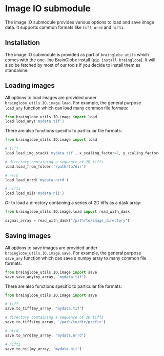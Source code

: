 # Image IO submodule

The image IO submodule provides various options to load and save image data. 
It supports common formats like `tiff`, `nrrd` and `nifti`.

## Installation

The image IO submodule is provided as part of `brainglobe_utils` which comes with the one-line BrainGlobe install (`pip install brainglobe`).
It will also be fetched by most of our tools if you decide to install them as standalone.

## Loading images

All options to load images are provided under `brainglobe_utils.IO.image.load`. 
For example, the general purpose `load_any` function which can load many common file formats:

```python
from brainglobe_utils.IO.image import load
load.load_any('mydata.tif')
```

There are also functions specific to particular file formats:

```python
from brainglobe_utils.IO.image import load

# tiff
load.load_img_stack('mydata.tif', x_scaling_factor=1, y_scaling_factor=1, z_scaling_factor=1)

# directory containing a sequence of 2D tiffs
load.load_from_folder('/path/to/dir')

# nrrd
load.load_nrrd('mydata.nrrd')

# nifti
load.load_nii('mydata.nii')
```

Or to load a directory containing a series of 2D tiffs as a dask array:

```python
from brainglobe_utils.IO.image.load import read_with_dask

signal_array = read_with_dask("/path/to/image_directory")
```

## Saving images

All options to save images are provided under `brainglobe_utils.IO.image.save`. 
For example, the general purpose `save_any` function which can save a numpy array to many common file formats:

```python
from brainglobe_utils.IO.image import save
save.save_any(my_array, 'mydata.tif')
```

There are also functions specific to particular file formats:

```python
from brainglobe_utils.IO.image import save

# tiff
save.to_tiff(my_array, 'mydata.tif')

# directory containing a sequence of 2D tiffs
save.to_tiffs(my_array, '/path/to/dir/prefix')

# nrrd
save.to_nrrd(my_array, 'mydata.nrrd')

# nifti
save.to_nii(my_array, 'mydata.nii')
```
